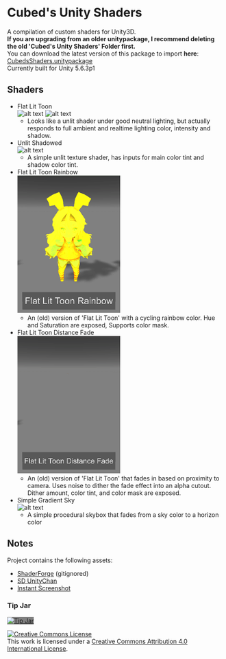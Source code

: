 Cubed's Unity Shaders
============

A compilation of custom shaders for Unity3D.  
**If you are upgrading from an older unitypackage, I recommend deleting the old 'Cubed's Unity Shaders' Folder first.**  
You can download the latest version of this package to import **here**: [CubedsShaders.unitypackage](https://github.com/cubedparadox/Cubeds-Unity-Shaders/raw/Unity_5_6/Packages/CubedsShaders.unitypackage)  
Currently built for Unity 5.6.3p1

## Shaders
* Flat Lit Toon  
![alt text](Media/Flat_Lit_Toon.png) ![alt text](Media/Flat_Lit_Toon_Inspector.png)
  * Looks like a unlit shader under good neutral lighting, but actually responds to full ambient and realtime lighting color, intensity and shadow.
* Unlit Shadowed  
![alt text](Media/Unlit_Shadowed_thumb.png)
  * A simple unlit texture shader, has inputs for main color tint and shadow color tint.
* Flat Lit Toon Rainbow  
![alt text](Media/Flat_Lit_Toon_Rainbow.gif)
  * An (old) version of 'Flat Lit Toon' with a cycling rainbow color. Hue and Saturation are exposed, Supports color mask.
* Flat Lit Toon Distance Fade  
![alt text](Media/Flat_Lit_Toon_Distance_Fade.gif)
  * An (old) version of 'Flat Lit Toon' that fades in based on proximity to camera. Uses noise to dither the fade effect into an alpha cutout. Dither amount, color tint, and color mask are exposed.
* Simple Gradient Sky  
![alt text](Media/Simple_Gradient_Sky_thumb.png)
  * A simple procedural skybox that fades from a sky color to a horizon color

## Notes
Project contains the following assets:  
* <a href="http://acegikmo.com/shaderforge/">ShaderForge</a> (gitignored)
* <a href="http://unity-chan.com/">SD UnityChan</a>
* <a href="http://saadkhawaja.com/instant-hi-res-screenshot/">Instant Screenshot</a>

### Tip Jar  
<a href="https://digitaltipjar.com/cubedparadox?_external=true"><img alt="Tip Jar" style="border-width: 0; background-color: grey;" src="Media/tipbutton.png" /></a>

<a rel="license" href="http://creativecommons.org/licenses/by/4.0/"><img alt="Creative Commons License" style="border-width:0" src="https://i.creativecommons.org/l/by/4.0/88x31.png" /></a><br />This work is licensed under a <a rel="license" href="http://creativecommons.org/licenses/by/4.0/">Creative Commons Attribution 4.0 International License</a>.
